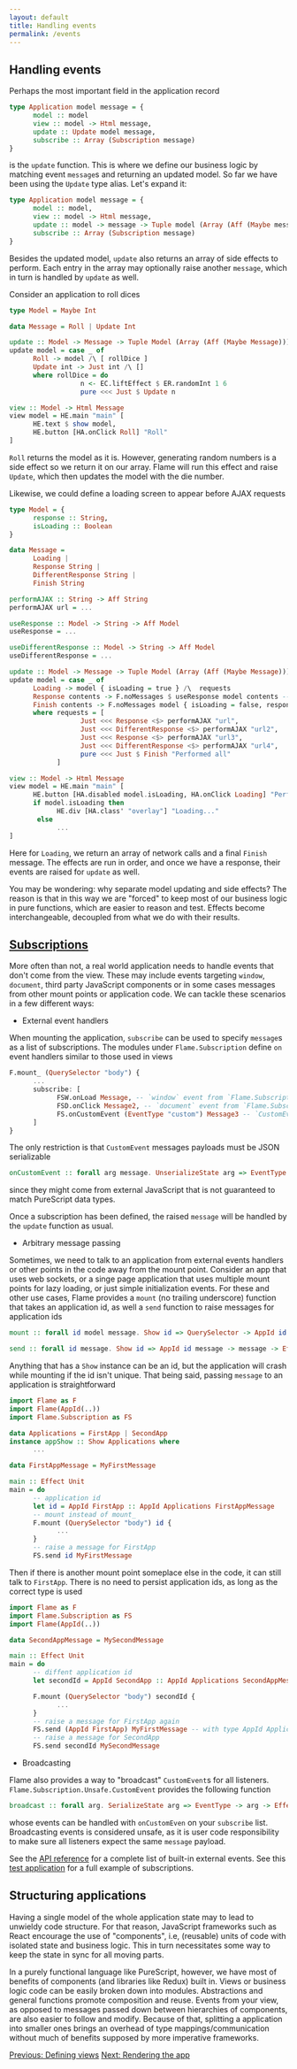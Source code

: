 ```yaml
---
layout: default
title: Handling events
permalink: /events
---
```


## Handling events

Perhaps the most important field in the application record

```haskell
type Application model message = {
      model :: model
      view :: model -> Html message,
      update :: Update model message,
      subscribe :: Array (Subscription message)
}
```

is the `update` function. This is where we define our business logic by matching event `message`s and returning an updated model. So far we have been using the `Update` type alias. Let's expand it:

```haskell
type Application model message = {
      model :: model,
      view :: model -> Html message,
      update :: model -> message -> Tuple model (Array (Aff (Maybe message))),
      subscribe :: Array (Subscription message)
}
```

Besides the updated model, `update` also returns an array of side effects to perform. Each entry in the array may optionally raise another `message`, which in turn is handled by `update` as well.

Consider an application to roll dices

```haskell
type Model = Maybe Int

data Message = Roll | Update Int

update :: Model -> Message -> Tuple Model (Array (Aff (Maybe Message)))
update model = case _ of
      Roll -> model /\ [ rollDice ]
      Update int -> Just int /\ []
      where rollDice = do
                  n <- EC.liftEffect $ ER.randomInt 1 6
                  pure <<< Just $ Update n

view :: Model -> Html Message
view model = HE.main "main" [
      HE.text $ show model,
      HE.button [HA.onClick Roll] "Roll"
]
```

`Roll` returns the model as it is. However, generating random numbers is a side effect so we return it on our array. Flame will run this effect and raise `Update`, which then updates the model with the die number.

Likewise, we could define a loading screen to appear before AJAX requests

```haskell
type Model = {
      response :: String,
      isLoading :: Boolean
}

data Message =
      Loading |
      Response String |
      DifferentResponse String |
      Finish String

performAJAX :: String -> Aff String
performAJAX url = ...

useResponse :: Model -> String -> Aff Model
useResponse = ...

useDifferentResponse :: Model -> String -> Aff Model
useDifferentResponse = ...

update :: Model -> Message -> Tuple Model (Array (Aff (Maybe Message)))
update model = case _ of
      Loading -> model { isLoading = true } /\  requests
      Response contents -> F.noMessages $ useResponse model contents -- noMessages is the same as _ /\ []
      Finish contents -> F.noMessages model { isLoading = false, response = model.response <> contents }
      where requests = [
                  Just <<< Response <$> performAJAX "url",
                  Just <<< DifferentResponse <$> performAJAX "url2",
                  Just <<< Response <$> performAJAX "url3",
                  Just <<< DifferentResponse <$> performAJAX "url4",
                  pure <<< Just $ Finish "Performed all"
            ]

view :: Model -> Html Message
view model = HE.main "main" [
      HE.button [HA.disabled model.isLoading, HA.onClick Loading] "Perform requests",
      if model.isLoading then
            HE.div [HA.class' "overlay"] "Loading..."
       else
            ...
]
```

Here for `Loading`, we return an array of network calls and a final `Finish` message. The effects are run in order, and once we have a response, their events are raised for `update` as well.

You may be wondering: why separate model updating and side effects? The reason is that in this way we are "forced" to keep most of our business logic in pure functions, which are easier to reason and test. Effects become interchangeable, decoupled from what we do with their results.

## [Subscriptions](#subscriptions)

More often than not, a real world application needs to handle events that don't come from the view. These may include events targeting `window`, `document`, third party JavaScript components or in some cases messages from other mount points or application code. We can tackle these scenarios in a few different ways:

* External event handlers

When mounting the application, `subscribe` can be used to specify `message`s as a list of subscriptions. The modules under `Flame.Subscription` define `on` event handlers similar to those used in views

```haskell
F.mount_ (QuerySelector "body") {
      ...
      subscribe: [
            FSW.onLoad Message, -- `window` event from `Flame.Subscription.Window`
            FSD.onClick Message2, -- `document` event from `Flame.Subscription.Document`,
            FS.onCustomEvent (EventType "custom") Message3 -- `CustomEvent` with `Flame.Subscription.onCustomEvent`
      ]
}
```

The only restriction is that `CustomEvent` messages payloads must be JSON serializable

```haskell
onCustomEvent :: forall arg message. UnserializeState arg => EventType -> (arg -> message) -> Subscription message
```

since they might come from external JavaScript that is not guaranteed to match PureScript data types.

Once a subscription has been defined, the raised `message` will be handled by the `update` function as usual.

* Arbitrary message passing

Sometimes, we need to talk to an application from external events handlers or other points in the code away from the mount point. Consider an app that uses web sockets, or a singe page application that uses multiple mount points for lazy loading, or just simple initialization events. For these and other use cases, Flame provides a `mount` (no trailing underscore) function that takes an application id, as well a `send` function to raise messages for application ids

```haskell
mount :: forall id model message. Show id => QuerySelector -> AppId id message -> Application model message -> Effect Unit

send :: forall id message. Show id => AppId id message -> message -> Effect Unit
```

Anything that has a `Show` instance can be an id, but the application will crash while mounting if the id isn't unique. That being said, passing `message` to an application is straightforward

```haskell
import Flame as F
import Flame(AppId(..))
import Flame.Subscription as FS

data Applications = FirstApp | SecondApp
instance appShow :: Show Applications where
      ...

data FirstAppMessage = MyFirstMessage

main :: Effect Unit
main = do
      -- application id
      let id = AppId FirstApp :: AppId Applications FirstAppMessage
      -- mount instead of mount_
      F.mount (QuerySelector "body") id {
            ...
      }
      -- raise a message for FirstApp
      FS.send id MyFirstMessage
```

Then if there is another mount point someplace else in the code, it can still talk to `FirstApp`. There is no need to persist application ids, as long as the correct type is used

```haskell
import Flame as F
import Flame.Subscription as FS
import Flame(AppId(..))

data SecondAppMessage = MySecondMessage

main :: Effect Unit
main = do
      -- diffent application id
      let secondId = AppId SecondApp :: AppId Applications SecondAppMessage

      F.mount (QuerySelector "body") secondId {
            ...
      }
      -- raise a message for FirstApp again
      FS.send (AppId FirstApp) MyFirstMessage -- with type AppId Applications FirstAppMessage
      -- raise a message for SecondApp
      FS.send secondId MySecondMessage
```

* Broadcasting

Flame also provides a way to "broadcast" `CustomEvent`s for all listeners. `Flame.Subscription.Unsafe.CustomEvent` provides the following function

```haskell
broadcast :: forall arg. SerializeState arg => EventType -> arg -> Effect Unit
```

whose events can be handled with `onCustomEven` on your `subscribe` list. Broadcasting events is considered unsafe, as it is user code responsibility to make sure all listeners expect the same `message` payload.

See the [API reference](https://pursuit.purescript.org/packages/purescript-flame) for a complete list of built-in external events. See this [test application](https://github.com/easafe/purescript-flame/tree/master/examples/Subscriptions) for a full example of subscriptions.

## Structuring applications

Having a single model of the whole application state may to lead to unwieldy code structure. For that reason, JavaScript frameworks such as React encourage the use of "components", i.e, (reusable) units of code with isolated state and business logic. This in turn necessitates some way to keep the state in sync for all moving parts.

In a purely functional language like PureScript, however, we have most of benefits of components (and libraries like Redux) built in. Views or business logic code can be easily broken down into modules. Abstractions and general functions promote composition and reuse. Events from your view, as opposed to messages passed down between hierarchies of components, are also easier to follow and modify. Because of that, splitting a application into smaller ones brings an overhead of type mappings/communication without much of benefits supposed by more imperative frameworks.

<a href="/views" class="direction previous">Previous: Defining views</a>
<a href="/rendering" class="direction">Next: Rendering the app</a>
